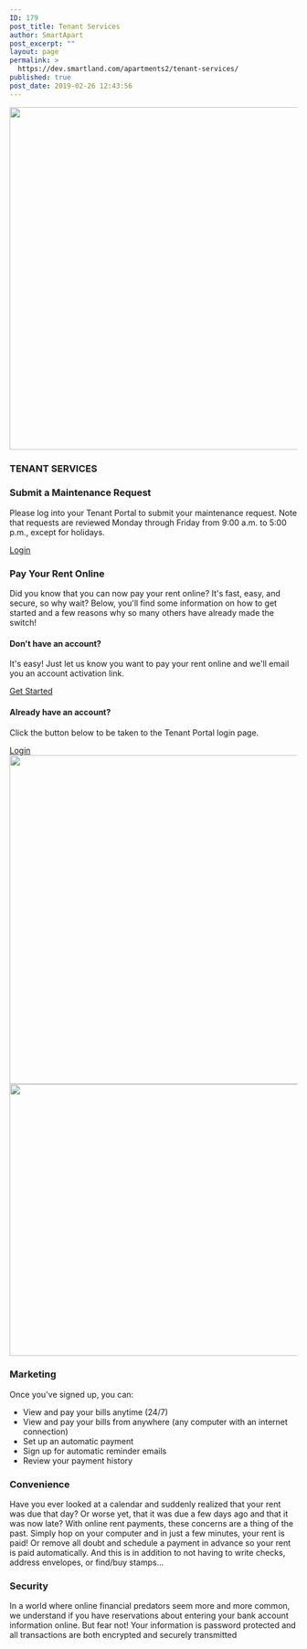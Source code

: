 ```yaml
---
ID: 179
post_title: Tenant Services
author: SmartApart
post_excerpt: ""
layout: page
permalink: >
  https://dev.smartland.com/apartments2/tenant-services/
published: true
post_date: 2019-02-26 12:43:56
---
```

<img width="800" height="600" src="https://dev.smartland.com/apartments2/wp-content/uploads/2019/02/24hrService900-800x600.jpg" alt="" srcset="https://dev.smartland.com/apartments2/wp-content/uploads/2019/02/24hrService900-800x600.jpg 800w, https://dev.smartland.com/apartments2/wp-content/uploads/2019/02/24hrService900-400x300.jpg 400w" sizes="(max-width: 800px) 100vw, 800px" />											
			<h3>TENANT SERVICES</h3>		
			<h3>Submit a Maintenance Request</h3>		
		<p>Please log into your Tenant Portal to submit your maintenance request. Note that requests are reviewed Monday through Friday from 9:00 a.m. to 5:00 p.m., except for holidays.</p>		
			<a href="https://smartland.appfolio.com/connect" target="_blank" role="button" rel="noopener noreferrer">
						Login
					</a>
			<h3>Pay Your Rent Online</h3>		
		<p>Did you know that you can now pay your rent online? It's fast, easy, and secure, so why wait? Below, you'll find some information on how to get started and a few reasons why so many others have already made the switch!</p>		
			<h4>Don't have an account?</h4>		
		<p>It's easy! Just let us know you want to pay your rent online and we'll email you an account activation link.</p>		
			<a href="mailto:assist@smartland.com?subject=Tenant%20ACH%20Activation%20Request" target="_blank" role="button" rel="noopener noreferrer">
						Get Started
					</a>
			<h4>Already have an account?</h4>		
		<p>Click the button below to be taken to the Tenant Portal login page.</p>		
			<a href="https://smartland.appfolio.com/connect" target="_blank" role="button" rel="noopener noreferrer">
						Login
					</a>
										<img width="768" height="576" src="https://dev.smartland.com/apartments2/wp-content/uploads/2019/03/Dogs_Cats_Chow_Chow_502888_1152x864-768x576.jpg" alt="" srcset="https://dev.smartland.com/apartments2/wp-content/uploads/2019/03/Dogs_Cats_Chow_Chow_502888_1152x864-768x576.jpg 768w, https://dev.smartland.com/apartments2/wp-content/uploads/2019/03/Dogs_Cats_Chow_Chow_502888_1152x864-300x225.jpg 300w, https://dev.smartland.com/apartments2/wp-content/uploads/2019/03/Dogs_Cats_Chow_Chow_502888_1152x864-1024x768.jpg 1024w, https://dev.smartland.com/apartments2/wp-content/uploads/2019/03/Dogs_Cats_Chow_Chow_502888_1152x864-800x600.jpg 800w, https://dev.smartland.com/apartments2/wp-content/uploads/2019/03/Dogs_Cats_Chow_Chow_502888_1152x864-400x300.jpg 400w, https://dev.smartland.com/apartments2/wp-content/uploads/2019/03/Dogs_Cats_Chow_Chow_502888_1152x864.jpg 1152w" sizes="(max-width: 768px) 100vw, 768px" />											
										<img width="768" height="476" src="https://dev.smartland.com/apartments2/wp-content/uploads/2019/03/pets-768x476.jpg" alt="" srcset="https://dev.smartland.com/apartments2/wp-content/uploads/2019/03/pets-768x476.jpg 768w, https://dev.smartland.com/apartments2/wp-content/uploads/2019/03/pets-300x186.jpg 300w, https://dev.smartland.com/apartments2/wp-content/uploads/2019/03/pets-1024x634.jpg 1024w" sizes="(max-width: 768px) 100vw, 768px" />											
			<h3>Marketing</h3>		
		<p>Once you've signed up, you can:</p>		
					<ul>
							<li >
										View and pay your bills anytime (24/7)
									</li>
								<li >
										View and pay your bills from anywhere (any computer with an internet connection)
									</li>
								<li >
										Set up an automatic payment
									</li>
								<li >
										Sign up for automatic reminder emails
									</li>
								<li >
										Review your payment history
									</li>
						</ul>
			<h3>Convenience</h3>		
		<p>Have you ever looked at a calendar and suddenly realized that your rent was due that day? Or worse yet, that it was due a few days ago and that it was now late? With online rent payments, these concerns are a thing of the past. Simply hop on your computer and in just a few minutes, your rent is paid! Or remove all doubt and schedule a payment in advance so your rent is paid automatically. And this is in addition to not having to write checks, address envelopes, or find/buy stamps...</p>		
			<h3>Security</h3>		
		<p>In a world where online financial predators seem more and more common, we understand if you have reservations about entering your bank account information online. But fear not! Your information is password protected and all transactions are both encrypted and securely transmitted</p>